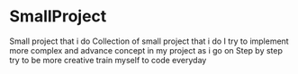# SmallProject
Small project that i do 
Collection of small project that i do
I try to implement more complex and advance concept in my project as i go on
Step by step try to be more creative train myself to code everyday

